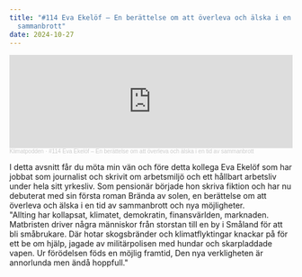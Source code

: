 ```yaml
---
title: "#114 Eva Ekelöf – En berättelse om att överleva och älska i en tid av
  sammanbrott"
date: 2024-10-27
---
```

<iframe width="100%" height="166" scrolling="no" frameborder="no" allow="autoplay" src="https://w.soundcloud.com/player/?url=https%3A//api.soundcloud.com/tracks/1943127323&color=%233d7745&auto_play=false&hide_related=false&show_comments=true&show_user=true&show_reposts=false&show_teaser=true"></iframe><div style="font-size: 10px; color: #cccccc;line-break: anywhere;word-break: normal;overflow: hidden;white-space: nowrap;text-overflow: ellipsis; font-family: Interstate,Lucida Grande,Lucida Sans Unicode,Lucida Sans,Garuda,Verdana,Tahoma,sans-serif;font-weight: 100;"><a href="https://soundcloud.com/klimatpodden" title="Klimatpodden" target="_blank" style="color: #cccccc; text-decoration: none;">Klimatpodden</a> · <a href="https://soundcloud.com/klimatpodden/114-eva-ekelof-en-berattelse-om-att-overleva-och-alska-i-en-tid-av-sammanbrott" title="#114 Eva Ekelöf – En berättelse om att överleva och älska i en tid av sammanbrott" target="_blank" style="color: #cccccc; text-decoration: none;">#114 Eva Ekelöf – En berättelse om att överleva och älska i en tid av sammanbrott</a></div>

I detta avsnitt får du möta min vän och före detta kollega Eva Ekelöf som har jobbat som journalist och skrivit om arbetsmiljö och ett hållbart arbetsliv under hela sitt yrkesliv. Som pensionär började hon skriva fiktion och har nu debuterat med sin första roman Brända av solen, en berättelse om att överleva och älska i en tid av sammanbrott och nya möjligheter.\
"Allting har kollapsat, klimatet, demokratin, finansvärlden, marknaden. Matbristen driver några människor från storstan till en by i Småland för att bli småbrukare. Där hotar skogsbränder och klimatflyktingar knackar på för ett be om hjälp, jagade av militärpolisen med hundar och skarpladdade vapen. Ur förödelsen föds en möjlig framtid, Den nya verkligheten är annorlunda men ändå hoppfull."